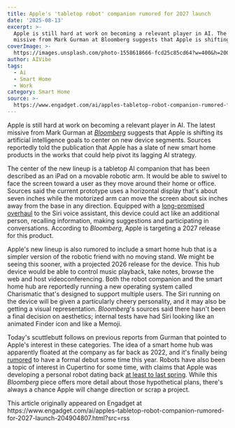 ```yaml
---
title: Apple's 'tabletop robot' companion rumored for 2027 launch
date: '2025-08-13'
excerpt: >-
  Apple is still hard at work on becoming a relevant player in AI. The latest
  missive from Mark Gurman at Bloomberg suggests that Apple is shifting its...
coverImage: >-
  https://images.unsplash.com/photo-1558618666-fcd25c85cd64?w=400&h=200&fit=crop&auto=format
author: AIVibe
tags:
  - Ai
  - Smart Home
  - Work
category: Smart Home
source: >-
  https://www.engadget.com/ai/apples-tabletop-robot-companion-rumored-for-2027-launch-204904807.html?src=rss
---
```

<p>Apple is still hard at work on becoming a relevant player in AI. The latest missive from Mark Gurman at <a data-i13n="elm:context_link;elmt:doNotAffiliate;cpos:1;pos:1" class="no-affiliate-link" href="https://www.bloomberg.com/news/articles/2025-08-13/apple-s-ai-turnaround-plan-robots-lifelike-siri-and-home-security-cameras?accessToken=eyJhbGciOiJIUzI1NiIsInR5cCI6IkpXVCJ9.eyJzb3VyY2UiOiJTdWJzY3JpYmVyR2lmdGVkQXJ0aWNsZSIsImlhdCI6MTc1NTEwOTEwMywiZXhwIjoxNzU1NzEzOTAzLCJhcnRpY2xlSWQiOiJTWVFUTUJEV0xVNjgwMCIsImJjb25uZWN0SWQiOiJDNEVEQ0FFMUZBMDU0MEJFQTI0QTlGMjExQzFFOTA4MCJ9.Il6BVwyG-o8dn5FlzCjjc0tY-NekpR_qR0QDfjSXNjw&amp;embedded-checkout=true"><em><ins>Bloomberg</ins></em></a> suggests that Apple is shifting its artificial intelligence goals to center on new device segments. Sources reportedly told the publication that Apple has a slate of new smart home products in the works that could help pivot its lagging AI strategy.</p>
<p>The center of the new lineup is a tabletop AI companion that has been described as an iPad on a movable robotic arm. It would be able to swivel to face the screen toward a user as they move around their home or office. Sources said the current prototype uses a horizontal display that&#39;s about seven inches while the motorized arm can move the screen about six inches away from the base in any direction. Equipped with a <a data-i13n="elm:context_link;elmt:doNotAffiliate;cpos:2;pos:1" class="no-affiliate-link" href="https://www.engadget.com/ai/an-updated-siri-that-interacts-with-apps-reportedly-wont-be-here-until-next-spring-183000378.html"><ins>long-promised overhaul</ins></a> to the Siri voice assistant, this device could act like an additional person, recalling information, making suggestions and participating in conversations. According to <em>Bloomberg</em>, Apple is targeting a 2027 release for this product.&nbsp;</p>
<span id="end-legacy-contents"></span><p>Apple&#39;s new lineup is also rumored to include a smart home hub that is a simpler version of the robotic friend with no moving stand. We might be seeing this sooner, with a projected 2026 release for the device. This hub device would be able to control music playback, take notes, browse the web and host videoconferencing. Both the robot companion and the smart home hub are reportedly running a new operating system called Charismatic that&#39;s designed to support multiple users. The Siri running on the device will be given a particularly cheery personality, and it may also be getting a visual representation. <em>Bloomberg</em>&#39;s sources said there hasn&#39;t been a final decision on aesthetics; internal tests have had Siri looking like an animated Finder icon and like a Memoji.</p>
<p>Today&#39;s scuttlebutt follows on previous reports from Gurman that pointed to Apple&#39;s interest in these categories. The idea of a smart home hub was apparently floated at the company as far back as 2022, and it&#39;s finally being <a data-i13n="elm:context_link;elmt:doNotAffiliate;cpos:3;pos:1" class="no-affiliate-link" href="https://www.engadget.com/home/smart-home/apples-smart-home-hub-could-reportedly-make-its-debut-later-this-year-161702487.html"><ins>rumored</ins></a> to have a formal debut some time this year. Robots have also been a topic of interest in Cupertino for some time, with claims that Apple was developing a personal robot dating back <a data-i13n="elm:context_link;elmt:doNotAffiliate;cpos:4;pos:1" class="no-affiliate-link" href="https://www.engadget.com/apple-is-developing-personal-robots-for-your-home-bloomberg-says-044254029.html"><ins>at least to last spring</ins></a>. While this <em>Bloomberg</em> piece offers more detail about those hypothetical plans, there&#39;s always a chance Apple will change direction or scrap a project.</p>This article originally appeared on Engadget at https://www.engadget.com/ai/apples-tabletop-robot-companion-rumored-for-2027-launch-204904807.html?src=rss
